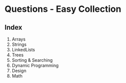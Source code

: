 # Questions - Easy Collection

## Index
1. Arrays
2. Strings
3. LinkedLists
4. Trees
5. Sorting & Searching
6. Dynamic Programming
7. Design
8. Math
